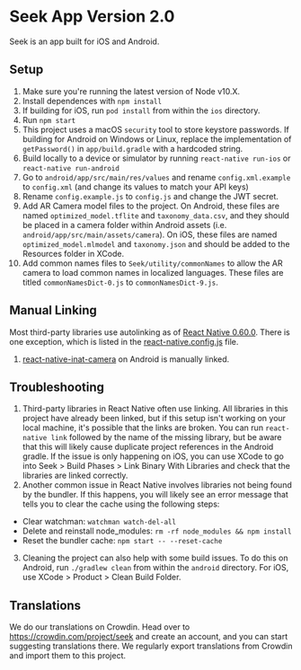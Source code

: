 # Seek App Version 2.0

Seek is an app built for iOS and Android. 

## Setup

1. Make sure you're running the latest version of Node v10.X.
2. Install dependences with `npm install`
3. If building for iOS, run `pod install` from within the `ios` directory.
4. Run `npm start`
5. This project uses a macOS `security` tool to store keystore passwords. If building for Android on Windows or Linux, replace the implementation of `getPassword()` in `app/build.gradle` with a hardcoded string.
6. Build locally to a device or simulator by running `react-native run-ios` or `react-native run-android`
7. Go to `android/app/src/main/res/values` and rename `config.xml.example` to `config.xml` (and change its values to match your API keys)
8. Rename `config.example.js` to `config.js` and change the JWT secret.
9. Add AR Camera model files to the project. On Android, these files are named `optimized_model.tflite` and `taxonomy_data.csv`, and they should be placed in a camera folder within Android assets (i.e. `android/app/src/main/assets/camera`). On iOS, these files are named `optimized_model.mlmodel` and `taxonomy.json` and should be added to the Resources folder in XCode. 
10. Add common names files to `Seek/utility/commonNames` to allow the AR camera to load common names in localized languages. These files are titled `commonNamesDict-0.js` to `commonNamesDict-9.js`.

## Manual Linking
Most third-party libraries use autolinking as of [React Native 0.60.0](https://facebook.github.io/react-native/blog/2019/07/03/version-60#native-modules-are-now-autolinked). There is one exception, which is listed in the [react-native.config.js](https://github.com/inaturalist/SeekReactNative/blob/master/react-native.config.js) file. 

1. [react-native-inat-camera](https://github.com/inaturalist/react-native-inat-camera) on Android is manually linked.

## Troubleshooting

1. Third-party libraries in React Native often use linking. All libraries in this project have already been linked, but if this setup isn't working on your local machine, it's possible that the links are broken. You can run `react-native link` followed by the name of the missing library, but be aware that this will likely cause duplicate project references in the Android gradle. If the issue is only happening on iOS, you can use XCode to go into Seek > Build Phases > Link Binary With Libraries and check that the libraries are linked correctly. 
2. Another common issue in React Native involves libraries not being found by the bundler. If this happens, you will likely see an error message that tells you to clear the cache using the following steps: 
  * Clear watchman: `watchman watch-del-all`
  * Delete and reinstall node_modules: `rm -rf node_modules && npm install`
  * Reset the bundler cache: `npm start -- --reset-cache`
3. Cleaning the project can also help with some build issues. To do this on Android, run `./gradlew clean` from within the `android` directory. For iOS, use XCode > Product > Clean Build Folder.

## Translations
We do our translations on Crowdin. Head over to https://crowdin.com/project/seek and create an account, and you can start suggesting translations there. We regularly export translations from Crowdin and import them to this project.
